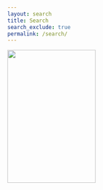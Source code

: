 ```yaml
---
layout: search 
title: Search
search_exclude: true
permalink: /search/
---
```

<img src="{{site.baseurl}}/images/shriya and bella.jpeg" width = "200"  height = "300"/>